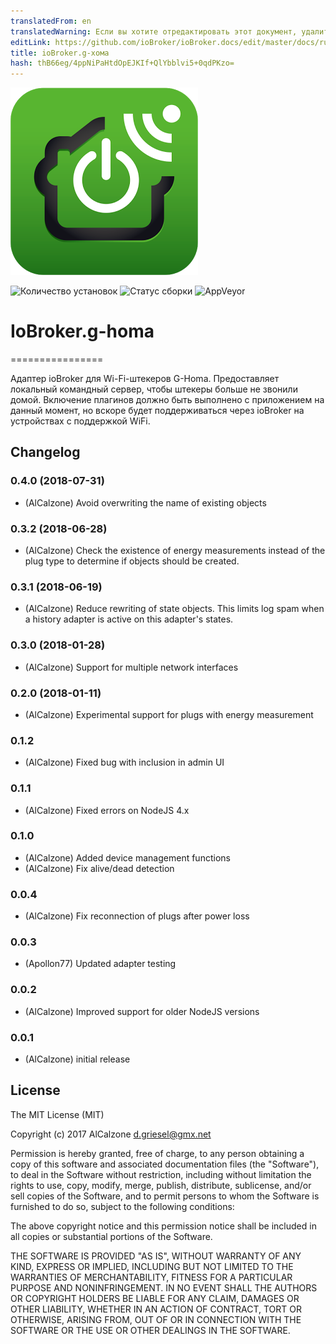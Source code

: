 ```yaml
---
translatedFrom: en
translatedWarning: Если вы хотите отредактировать этот документ, удалите поле «translatedFrom», в противном случае этот документ будет снова автоматически переведен
editLink: https://github.com/ioBroker/ioBroker.docs/edit/master/docs/ru/adapterref/iobroker.g-homa/README.md
title: ioBroker.g-хома
hash: thB66eg/4ppNiPaHtdOpEJKIf+QlYbblvi5+0qdPKzo=
---
```

![логотип](../../../en/adapterref/iobroker.g-homa/admin/g-homa.png)

![Количество установок](http://iobroker.live/badges/g-homa-stable.svg)
![Статус сборки](https://travis-ci.org/AlCalzone/ioBroker.g-homa.svg?branch=master)
![AppVeyor](https://ci.appveyor.com/api/projects/status/github/AlCalzone/ioBroker.g-homa?branch=master&svg=true)

# IoBroker.g-homa
================

Адаптер ioBroker для Wi-Fi-штекеров G-Homa. Предоставляет локальный командный сервер, чтобы штекеры больше не звонили домой.
Включение плагинов должно быть выполнено с приложением на данный момент, но вскоре будет поддерживаться через ioBroker на устройствах с поддержкой WiFi.

## Changelog

### 0.4.0 (2018-07-31)
* (AlCalzone) Avoid overwriting the name of existing objects

### 0.3.2 (2018-06-28)
* (AlCalzone) Check the existence of energy measurements instead of the plug type to determine if objects should be created.

### 0.3.1 (2018-06-19)
* (AlCalzone) Reduce rewriting of state objects. This limits log spam when a history adapter is active on this adapter's states.

### 0.3.0 (2018-01-28)
* (AlCalzone) Support for multiple network interfaces

### 0.2.0 (2018-01-11)
* (AlCalzone) Experimental support for plugs with energy measurement

### 0.1.2
* (AlCalzone) Fixed bug with inclusion in admin UI

### 0.1.1
* (AlCalzone) Fixed errors on NodeJS 4.x

### 0.1.0
* (AlCalzone) Added device management functions
* (AlCalzone) Fix alive/dead detection

### 0.0.4
* (AlCalzone) Fix reconnection of plugs after power loss

### 0.0.3
* (Apollon77) Updated adapter testing

### 0.0.2
* (AlCalzone) Improved support for older NodeJS versions

### 0.0.1
* (AlCalzone) initial release

## License
The MIT License (MIT)

Copyright (c) 2017 AlCalzone <d.griesel@gmx.net>

Permission is hereby granted, free of charge, to any person obtaining a copy
of this software and associated documentation files (the "Software"), to deal
in the Software without restriction, including without limitation the rights
to use, copy, modify, merge, publish, distribute, sublicense, and/or sell
copies of the Software, and to permit persons to whom the Software is
furnished to do so, subject to the following conditions:

The above copyright notice and this permission notice shall be included in
all copies or substantial portions of the Software.

THE SOFTWARE IS PROVIDED "AS IS", WITHOUT WARRANTY OF ANY KIND, EXPRESS OR
IMPLIED, INCLUDING BUT NOT LIMITED TO THE WARRANTIES OF MERCHANTABILITY,
FITNESS FOR A PARTICULAR PURPOSE AND NONINFRINGEMENT. IN NO EVENT SHALL THE
AUTHORS OR COPYRIGHT HOLDERS BE LIABLE FOR ANY CLAIM, DAMAGES OR OTHER
LIABILITY, WHETHER IN AN ACTION OF CONTRACT, TORT OR OTHERWISE, ARISING FROM,
OUT OF OR IN CONNECTION WITH THE SOFTWARE OR THE USE OR OTHER DEALINGS IN
THE SOFTWARE.
